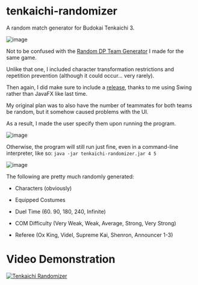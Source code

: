# tenkaichi-randomizer
A random match generator for Budokai Tenkaichi 3.

![image](https://github.com/ViveTheModder/tenkaichi-randomizer/assets/93151014/a5a1e445-9a4e-4103-b383-6afc765c985c)

Not to be confused with the [Random DP Team Generator](https://github.com/ViveTheModder/bt3-dp-team-gen) I made for the same game.

Unlike that one, I included character transformation restrictions and repetition prevention (although it could occur... very rarely).

Then again, I did make sure to include a [release](https://github.com/ViveTheModder/tenkaichi-randomizer/releases/tag/v1.0), thanks to me using Swing rather than JavaFX like last time.

My original plan was to also have the number of teammates for both teams be random, but it somehow caused problems with the UI.

As a result, I made the user specify them upon running the program.

![image](https://github.com/ViveTheModder/tenkaichi-randomizer/assets/93151014/5b2a46fb-3aac-4bcb-a059-40f02ee64dc8)

Otherwise, the program will still run just fine, even in a command-line interpreter, like so:
```java -jar tenkaichi-randomizer.jar 4 5```

![image](https://github.com/ViveTheModder/tenkaichi-randomizer/assets/93151014/210b18a2-7c67-49f2-8b64-8a064d765da8)

The following are pretty much randomly generated:
* Characters (obviously)
* Equipped Costumes
* Duel Time (60. 90, 180, 240, Infinite)
* COM Difficulty (Very Weak, Weak, Average, Strong, Very Strong)

* Referee (Ox King, Videl, Supreme Kai, Shenron, Announcer 1-3)

# Video Demonstration
[![Tenkaichi Randomizer](https://github.com/ViveTheModder/tenkaichi-randomizer/assets/93151014/fabcd81a-4567-4333-86c9-a928db5b6bb0)](https://www.youtube.com/watch?v=VPKNgvXHEo0 "Tenkaichi Randomizer")
